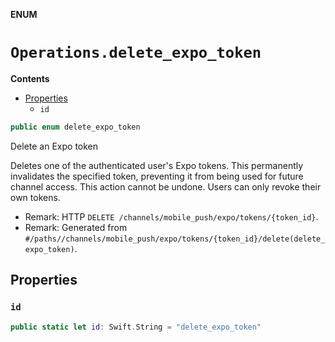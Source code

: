 **ENUM**

# `Operations.delete_expo_token`

**Contents**

- [Properties](#properties)
  - `id`

```swift
public enum delete_expo_token
```

Delete an Expo token

Deletes one of the authenticated user's Expo tokens. This permanently invalidates the specified token, preventing it from being used for future channel access. This action cannot be undone. Users can only revoke their own tokens.

- Remark: HTTP `DELETE /channels/mobile_push/expo/tokens/{token_id}`.
- Remark: Generated from `#/paths//channels/mobile_push/expo/tokens/{token_id}/delete(delete_expo_token)`.

## Properties
### `id`

```swift
public static let id: Swift.String = "delete_expo_token"
```
